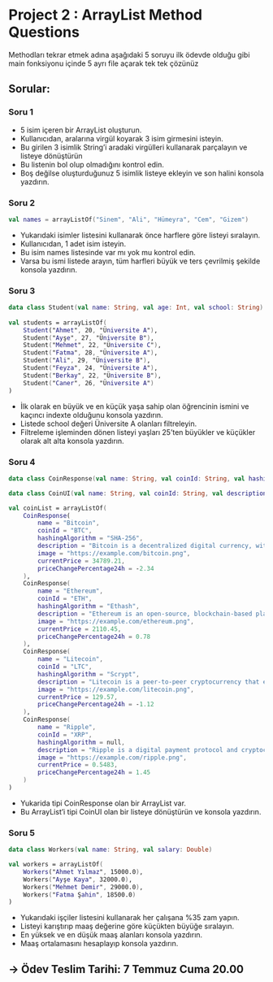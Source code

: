 
# Project 2 : ArrayList Method Questions

Methodları tekrar etmek adına aşağıdaki 5 soruyu ilk ödevde olduğu gibi main fonksiyonu içinde 5 ayrı file açarak tek tek çözünüz

## Sorular:

### Soru 1
- 5 isim içeren bir ArrayList oluşturun.
- Kullanıcıdan, aralarına virgül koyarak 3 isim girmesini isteyin.
- Bu girilen 3 isimlik String’i aradaki virgülleri kullanarak parçalayın ve listeye dönüştürün
- Bu listenin bol olup olmadığını kontrol edin.
- Boş değilse oluşturduğunuz 5 isimlik listeye ekleyin ve son halini konsola yazdırın.

### Soru 2
```kotlin
val names = arrayListOf("Sinem", "Ali", "Hümeyra", "Cem", "Gizem")
```
- Yukarıdaki isimler listesini kullanarak önce harflere göre listeyi sıralayın.
- Kullanıcıdan, 1 adet isim isteyin.
- Bu isim names listesinde var mı yok mu kontrol edin.
- Varsa bu ismi listede arayın, tüm harfleri büyük ve ters çevrilmiş şekilde konsola yazdırın.

### Soru 3
```kotlin
data class Student(val name: String, val age: Int, val school: String)  
  
val students = arrayListOf(  
    Student("Ahmet", 20, "Üniversite A"),  
    Student("Ayşe", 27, "Üniversite B"),  
    Student("Mehmet", 22, "Üniversite C"),  
    Student("Fatma", 28, "Üniversite A"),  
    Student("Ali", 29, "Üniversite B"),  
    Student("Feyza", 24, "Üniversite A"),  
    Student("Berkay", 22, "Üniversite B"),  
    Student("Caner", 26, "Üniversite A")  
)
```
- İlk olarak en büyük ve en küçük yaşa sahip olan öğrencinin ismini ve kaçıncı indexte olduğunu konsola yazdırın.
- Listede school değeri Üniversite A olanları filtreleyin.
- Filtreleme işleminden dönen listeyi yaşları 25’ten büyükler ve küçükler olarak alt alta konsola yazdırın.

### Soru 4
```kotlin
data class CoinResponse(val name: String, val coinId: String, val hashingAlgorithm: String, val description: String, val image: String, val currentPrice: Float, val priceChangePercentage24h: Float)

data class CoinUI(val name: String, val coinId: String, val description: String, val image: String)

val coinList = arrayListOf(
    CoinResponse(
        name = "Bitcoin",
        coinId = "BTC",
        hashingAlgorithm = "SHA-256",
        description = "Bitcoin is a decentralized digital currency, without a central bank or single administrator.",
        image = "https://example.com/bitcoin.png",
        currentPrice = 34789.21,
        priceChangePercentage24h = -2.34
    ),
    CoinResponse(
        name = "Ethereum",
        coinId = "ETH",
        hashingAlgorithm = "Ethash",
        description = "Ethereum is an open-source, blockchain-based platform that enables developers to build and deploy smart contracts.",
        image = "https://example.com/ethereum.png",
        currentPrice = 2110.45,
        priceChangePercentage24h = 0.78
    ),
    CoinResponse(
        name = "Litecoin",
        coinId = "LTC",
        hashingAlgorithm = "Scrypt",
        description = "Litecoin is a peer-to-peer cryptocurrency that enables instant, near-zero cost payments to anyone in the world.",
        image = "https://example.com/litecoin.png",
        currentPrice = 129.57,
        priceChangePercentage24h = -1.12
    ),
    CoinResponse(
        name = "Ripple",
        coinId = "XRP",
        hashingAlgorithm = null,
        description = "Ripple is a digital payment protocol and cryptocurrency that is designed to facilitate fast, low-cost international money transfers.",
        image = "https://example.com/ripple.png",
        currentPrice = 0.5483,
        priceChangePercentage24h = 1.45
    )
)
```
- Yukarida tipi CoinResponse olan bir ArrayList var.
- Bu ArrayList’i tipi CoinUI olan bir listeye dönüştürün ve konsola yazdırın.

### Soru 5
```kotlin
data class Workers(val name: String, val salary: Double)

val workers = arrayListOf(
    Workers("Ahmet Yılmaz", 15000.0),
    Workers("Ayşe Kaya", 32000.0),
    Workers("Mehmet Demir", 29000.0),
    Workers("Fatma Şahin", 18500.0)
)
```
- Yukarıdaki işçiler listesini kullanarak her çalışana %35 zam yapın.
- Listeyi karıştırıp maaş değerine göre küçükten büyüğe sıralayın.
- En yüksek ve en düşük maaş alanları konsola yazdırın.
- Maaş ortalamasını hesaplayıp konsola yazdırın.

## -> Ödev Teslim Tarihi: 7 Temmuz Cuma 20.00
